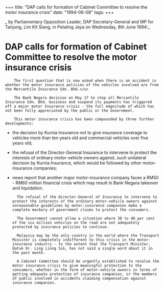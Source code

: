 +++ 
title: "DAP calls for formation of Cabinet Committee to resolve the motor insurance crisis"
date: "1994-06-08"
tags:
+++

_	by Parliamentary Opposition Leader, DAP Secretary-General and MP for Tanjung, Lim Kit Siang, in Petaling Jaya on Wednesday, 8th June 1994:_

# DAP calls for formation of Cabinet Committee to resolve the motor insurance crisis

		The first question that is now asked when there is an accident is whether the motor insurance policies of the vehicles involved are from the Mercantile Insurance Sdn. Bhd.</u>

		The Bank Negara decision on May 17 to stop all Mercantile Insurance Sdn. Bhd. business and suspend its payments has triggered off a major motor Insurance crisis - the full magnitude of which has not been fully appreciated by the public or the Government.

		This motor insurance crisis has been compounded by three further developments:
* the decision by Kurnia Insurance not  to  give insurance coverage to vehicles more than ten years old and commercial vehicles over five years old;

* the refusal of the Director-General Insurance to intervene  to protect the interests  of  ordinary motor-vehicle owners against, such unilateral decision by Kurnia Insurance, which  would be followed by other motor-insurance companies;

* news report that another major motor-insurance company  faces  a RM50 - RM60 million  financial crisis which may result in Bank Negara takeover and liquidation.

		The refusal of the Director-General of Insurance to intervene to protect the interests of the ordinary motor-vehicle owners against unreasonable guidelines by motor-insurance companies make a complete mockery of government claims to protect the consumers.

		The Government cannot allow a situation where 30 to 40 per cent of the six million vehicles on the road are not adequately protected by insurance policies to continue.

		Malaysia may be the only country in the world where the Transport Minister is completely indifferent to this crisis in the motor-insurance industry - to the extent that the Transport Minister, Datuk Dr. Ling Liong Sik, has not said a single word about it in the past month.

		A Cabinet Committee should be urgently established to resolve the motor insurance crisis to give meaningful protection to the consumers, whether in the form of motor-vehicle owners in terms of getting adequate protection of insurance companies, or the members of public involved in accidents claiming compensation against insurance companies.
 
